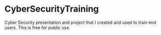 # CyberSecurityTraining
Cyber Security presentation and project that I created and used to train end users. This is free for public use. 
